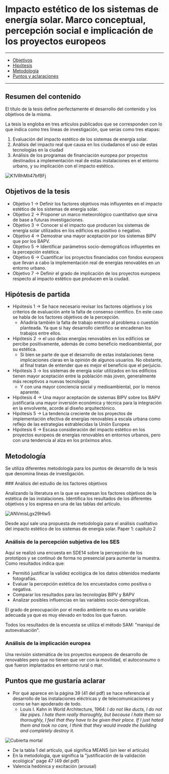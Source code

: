 # Impacto estético de los sistemas de energía solar. Marco conceptual, percepción social e implicación de los proyectos europeos

---

+ [Objetivos](#objetivos)
+ [Hipótesis](#hipotesis)
+ [Metodología](#metodologia)
+ [Puntos y aclaraciones](#aclaraciones)

---

## Resumen del contenido

El título de la tesis define perfectamente el desarrollo del contenido y los objetivos de la misma. 

La tesis la engloba en tres artículos publicados que se corresponden con lo que indica como tres líneas de investigación, que serías como tres etapas:

1. Evaluación del impacto estético de los sistemas de energía solar.
2. Análisis del impacto real que causa en los ciudadanos el uso de estas tecnologías en la ciudad
3. Análisis de los programas de financiación europea por proyectos destinados a implementación real de estas instalaciones en el entorno urbano, y su implicación con el impacto estético. 

![K1VRhMIi47bfBFj](https://i.loli.net/2020/11/16/K1VRhMIi47bfBFj.png)

<div id='objetivos'/>


## Objetivos de la tesis

+ Objetivo 1 -> Definir los factores objetivos más influyentes en el impacto estético de los sistemas de energía solar. 
+ Objetivo 2 -> Proponer un marco meteorológico cuantitativo que sirva de base a futuras investigaciones. 
+ Objetivo 3 -> Conocer si el impacto que producen los sistemas de energía solar utilizados en los edificios es positivo o negativo.
+ Objetivo 4 -> Demostrar una mayor aceptación por los sistemas BIPV que por los BAPV. 
+ Objetivo 5 -> Identificar parámetros socio-demográficos influyentes en la percepción estética.
+ Objetivo 6 -> Cuantificar los proyectos financiados con fondos europeos que llevan a cabo la implementación real de energías renovables en un entorno urbano. 
+ Objetivo 7 -> Definir el grado de implicación de los proyectos europeos respecto al impacto estético que producen en la ciudad. 

<div id='hipotesis'/> 


## Hipótesis de partida

+ Hipótesis 1 -> Se hace necesario revisar los factores objetivos y los criterios de evaluación ante la falta de consenso científico. En este caso se habla de los factores objetivos de la percepción.
  + Añadiría también la falta de trabajo entorno al problema o cuestión planteada. Ya que si hay desarrollo científico se encadenan los trabajos entre ellos.
+ Hipótesis 2 -> el uso delas energías renovables en los edificios se percibe positivamente, además de como beneficio medioambiental, por su estética. 
  + Si bien se parte de que el desarrollo de estas instalaciones tiene implicaciones claras en la opinión de algunos usuarios. No obstante, al final tratan de entender que es mejor el beneficio que el perjuicio. 
+ Hipótesis 3 -> los sistemas de energía solar utilizados en los edificios tienen mayor aceptación entre la población más joven, generalmente más receptivos a nuevas tecnologías
  + Y con una mayor conciencia social y medioambiental, por lo menos aparente. 
+ Hipótesis 4 -> Una mayor aceptación de sistemas BIPV sobre los BAPV justificaría una mayor inversión económica y técnica para la integración en la envolvente, acorde al diseño arquitectónico.
+ Hipótesis 5 -> La tendencia creciente de los proyectos de implementación efectiva de energías renovables a escala urbana como reflejo de las estrategias estrablecidas la Unión Europea 
+ Hipótesis 6 -> Escasa consideración del impacto estético en los proyectos europeos de energías renovables en entornos urbanos, pero con una tendencia al alza en los próximos años. 

<div id='metodologia'/> 


## Metodología

Se utiliza diferentes metodología para los puntos de desarrollo de la tesis que denomina líneas de investigación. 

### Análisis del estudio de los factores objetivos

Analizando la literatura en la que se expresan los factores objetivos de la estética de las instalaciones. Identifica los resultados de los diferentes objetivos y los expresa en una de las tablas del artículo. 

![ANVmisLgx29Hlw5](https://i.loli.net/2020/11/16/ANVmisLgx29Hlw5.jpg)

Desde aquí sale una propuesta de metodología para el análisis cualitativo del impacto estético de los sistemas de energía solar. Paper 1: capítulo 2 

### Análisis de la percepción subjetiva de los SES

 Aquí se realizó una encuesta en SDE14 sobre la percepción de los prototipos y se continuó de forma no presencial para aumentar la muestra. Como resultados indica que:

+ Permitió justificar la validez ecológica de los datos obtenidos mediante fotografías. 
+ Evaluar la percepción estética de los encuestados como positiva o negativa. 
+ Comparar los resultados para las tecnologías BIPV y BAPV
+ Analizar posibles influencias en las variables socio-demográficas. 

El grado de preocupación por el medio ambiente no es una variable adecuada ya que es muy elevado en todos los que fueron. 

Todos los resultados de la encuesta se utiliza el método SAM: "maniquí de autoevaluación".

### Análisis de la implicación europea

Una revisión sistemática de los proyectos europeos de desarrollo de renovables pero que no tienen que ver con la movilidad, el autoconsumo o que fueron implantados en entorno rural o mar. 

<div id='aclaraciones'/>


## Puntos que me gustaría aclarar

+ Por qué aparece en la página 39 (41 del pdf) se hace referencia al desarrollo de las instalaciones eléctricas y de telecomunicaciones y como se han apoderado de todo. 
  + Louis I. Kahn in World Architecture, 1964: *I do not like ducts, I do not like pipes. I hate them really thoroughly, but because I hate them so thoroughly, I feel that they have to be given their place. If I just hated them and took no care, I think that they would invade the building and completely destroy it.*

![Cubierta mortal](https://i.loli.net/2020/11/16/gVj8ETypFUfCA9v.png)

+ De la tabla 1 del artículo, qué significa MEANS (sin leer el artículo)
+ En la metodología, que significa la "justificación de la validación ecológica" page 47 (49 del pdf)
+ Valencia hedónica y excitación (arousal)

